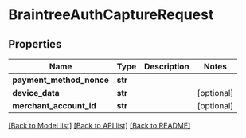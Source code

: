 # BraintreeAuthCaptureRequest

## Properties
Name | Type | Description | Notes
------------ | ------------- | ------------- | -------------
**payment_method_nonce** | **str** |  | 
**device_data** | **str** |  | [optional] 
**merchant_account_id** | **str** |  | [optional] 

[[Back to Model list]](../README.md#documentation-for-models) [[Back to API list]](../README.md#documentation-for-api-endpoints) [[Back to README]](../README.md)

